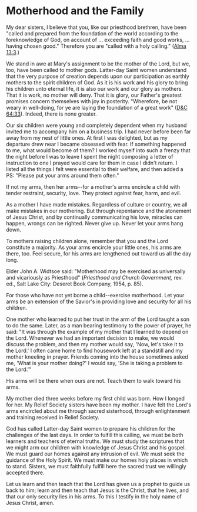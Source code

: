 # Motherhood and the Family

My dear sisters, I believe that you, like our priesthood brethren, have been
"called and prepared from the foundation of the world according to the
foreknowledge of God, on account of ... exceeding faith and good works, ... having
chosen good." Therefore you are "called with a holy calling." ([Alma
13:3](https://www.lds.org/scriptures/bofm/alma/13.3?lang=eng#2).)

We stand in awe at Mary's assignment to be the mother of the Lord, but we,
too, have been called to mother gods. Latter-day Saint women understand that
the very purpose of creation depends upon our participation as earthly mothers
to the spirit children of God. As it is his work and his glory to bring his
children unto eternal life, it is also our work and our glory as mothers. That
it is work, no mother will deny. That it is glory, our Father's greatest
promises concern themselves with joy in posterity. "Wherefore, be not weary in
well-doing, for ye are laying the foundation of a great work" ([D&amp;C
64:33](https://www.lds.org/scriptures/dc-testament/dc/64.33?lang=eng#32)).
Indeed, there is none greater.

Our six children were young and completely dependent when my husband invited
me to accompany him on a business trip. I had never before been far away from
my nest of little ones. At first I was delighted, but as my departure drew
near I became obsessed with fear. If something happened to me, what would
become of them? I worked myself into such a frenzy that the night before I was
to leave I spent the night composing a letter of instruction to one I prayed
would care for them in case I didn't return. I listed all the things I felt
were essential to their welfare, and then added a PS: "Please put your arms
around them often."

If not my arms, then her arms--for a mother's arms encircle a child with
tender restraint, security, love. They protect against fear, harm, and evil.

As a mother I have made mistakes. Regardless of culture or country, we all
make mistakes in our mothering. But through repentance and the atonement of
Jesus Christ, and by continually communicating his love, miracles can happen,
wrongs can be righted. Never give up. Never let your arms hang down.

To mothers raising children alone, remember that you and the Lord constitute a
majority. As your arms encircle your little ones, his arms are there, too.
Feel secure, for his arms are lengthened out toward us all the day long.

Elder John A. Widtsoe said: "Motherhood may be exercised as universally and
vicariously as Priesthood" (_Priesthood and Church Government,_ rev. ed., Salt
Lake City: Deseret Book Company, 1954, p. 85).

For those who have not yet borne a child--exercise motherhood. Let your arms
be an extension of the Savior's in providing love and security for all his
children.

One mother who learned to put her trust in the arm of the Lord taught a son to
do the same. Later, as a man bearing testimony to the power of prayer, he
said: "It was through the example of my mother that I learned to depend on the
Lord. Whenever we had an important decision to make, we would discuss the
problem, and then my mother would say, 'Now, let's take it to the Lord.' I
often came home to find housework left at a standstill and my mother kneeling
in prayer. Friends coming into the house sometimes asked me, 'What is your
mother doing?' I would say, 'She is taking a problem to the Lord.'"

His arms will be there when ours are not. Teach them to walk toward his arms.

My mother died three weeks before my first child was born. How I longed for
her. My Relief Society sisters have been my mother. I have felt the Lord's
arms encircled about me through sacred sisterhood, through enlightenment and
training received in Relief Society.

God has called Latter-day Saint women to prepare his children for the
challenges of the last days. In order to fulfill this calling, we must be both
learners and teachers of eternal truths. We must study the scriptures that we
might arm our children with knowledge of Jesus Christ and his gospel. We must
guard our homes against any intrusion of evil. We must seek the guidance of
the Holy Spirit. We must make our homes holy places in which to stand.
Sisters, we must faithfully fulfill here the sacred trust we willingly
accepted there.

Let us learn and then teach that the Lord has given us a prophet to guide us
back to him; learn and then teach that Jesus is the Christ, that he lives, and
that our only security lies in his arms. To this I testify in the holy name of
Jesus Christ, amen.

